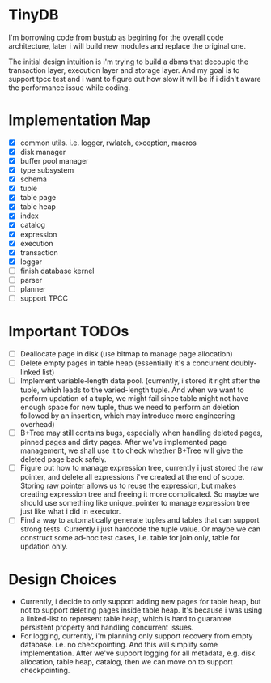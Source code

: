 # TinyDB

I'm borrowing code from bustub as begining for the overall code architecture, later i will build new modules and replace the original one.

The initial design intuition is i'm trying to build a dbms that decouple the transaction layer, execution layer and storage layer. And my goal is to support tpcc test and i want to figure out how slow it will be if i didn't aware the performance issue while coding.

# Implementation Map

- [x] common utils. i.e. logger, rwlatch, exception, macros
- [x] disk manager
- [x] buffer pool manager
- [x] type subsystem
- [x] schema
- [x] tuple
- [x] table page
- [x] table heap
- [x] index
- [x] catalog
- [x] expression
- [x] execution
- [x] transaction
- [x] logger
- [ ] finish database kernel
- [ ] parser
- [ ] planner
- [ ] support TPCC

# Important TODOs

- [ ] Deallocate page in disk (use bitmap to manage page allocation)
- [ ] Delete empty pages in table heap (essentially it's a concurrent doubly-linked list)
- [ ] Implement variable-length data pool. (currently, i stored it right after the tuple, which leads to the varied-length tuple. And when we want to perform updation of a tuple, we might fail since table might not have enough space for new tuple, thus we need to perform an deletion followed by an insertion, which may introduce more engineering overhead)
- [ ] B+Tree may still contains bugs, especially when handling deleted pages, pinned pages and dirty pages. After we've implemented page management, we shall use it to check whether B+Tree will give the deleted page back safely.
- [ ] Figure out how to manage expression tree, currently i just stored the raw pointer, and delete all expressions i've created at the end of scope. Storing raw pointer allows us to reuse the expression, but makes creating expression tree and freeing it more complicated. So maybe we should use something like unique_pointer to manage expression tree just like what i did in executor.
- [ ] Find a way to automatically generate tuples and tables that can support strong tests. Currently i just hardcode the tuple value. Or maybe we can construct some ad-hoc test cases, i.e. table for join only, table for updation only.

# Design Choices

* Currently, i decide to only support adding new pages for table heap, but not to support deleting pages inside table heap. It's because i was using a linked-list to represent table heap, which is hard to guarantee persistent property and handling concurrent issues.
* For logging, currently, i'm planning only support recovery from empty database. i.e. no checkpointing. And this will simplify some implementation. After we've support logging for all metadata, e.g. disk allocation, table heap, catalog, then we can move on to support checkpointing.